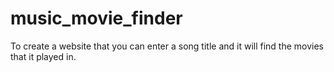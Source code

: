 # music_movie_finder
To create a website that you can enter a song title and it will find the movies that it played in.
